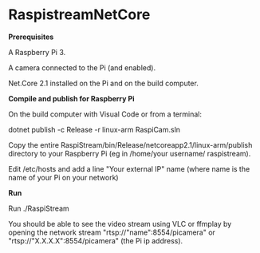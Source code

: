 # RaspistreamNetCore

 

**Prerequisites**

A Raspberry Pi 3.

A camera connected to the Pi (and enabled).

Net.Core 2.1 installed on the Pi and on the build computer.

**Compile and publish for Raspberry Pi**

On the build computer with Visual Code or from a terminal:

dotnet publish -c Release -r linux-arm RaspiCam.sln

 

Copy the entire RaspiStream/bin/Release/netcoreapp2.1/linux-arm/publish directory to your Raspberry Pi (eg in /home/your username/ raspistream).

Edit /etc/hosts and add a line "Your external IP" name (where name is the name of your Pi on your network)

**Run**

Run ./RaspiStream

 
You should be able to see the video stream using VLC or ffmplay by opening the network stream "rtsp://"name":8554/picamera" or "rtsp://"X.X.X.X":8554/picamera" (the Pi ip address).

